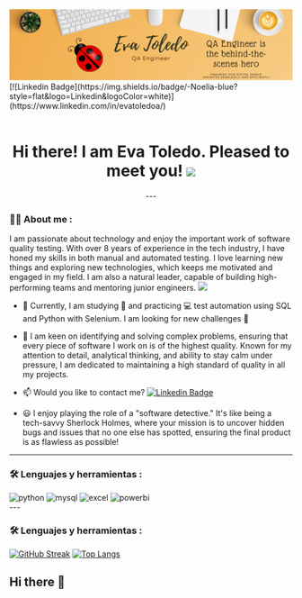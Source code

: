 <div id="header" align="center">
  <img decoding="async" src="https://github.com/EMTA30/EMTA30/blob/main/Eva%20Toledo_QA_Canva.png" width="800"/>
</div>
[![Linkedin Badge](https://img.shields.io/badge/-Noelia-blue?style=flat&logo=Linkedin&logoColor=white)](https://www.linkedin.com/in/evatoledoa/)
<div id="badges" align="center">
<img decoding="async" src="https://visitor-badge-reloaded.herokuapp.com/badge?page_id=EMTA30.EMTA30&color=00cf00" alt=""/>
<h1>
  Hi there! I am Eva Toledo. Pleased to meet you!
  <img decoding="async" src="https://media.giphy.com/media/hvRJCLFzcasrR4ia7z/giphy.gif" width="30px"/>
</h1>
---
 <div id="header" align="left">

### :woman_technologist: About me :
I am passionate about technology and enjoy the important work of software quality testing. With over 8 years of experience in the tech industry, I have honed my skills in both manual and automated testing. I love learning new things and exploring new technologies, which keeps me motivated and engaged in my field.  I am also a natural leader, capable of building high-performing teams and mentoring junior engineers. <img decoding="async" src="https://media.giphy.com/media/WUlplcMpOCEmTGBtBW/giphy.gif" width="30">
* :telescope: Currently, I am studying :blue_book: and practicing :computer: test automation using SQL and Python with Selenium. I am looking for new challenges :muscle:

* :heartbeat: I am keen on identifying and solving complex problems, ensuring that every piece of software I work on is of the highest quality. Known for my attention to detail, analytical thinking, and ability to stay calm under pressure, I am dedicated to maintaining a high standard of quality in all my projects.

* :mailbox: Would you like to contact me? [![Linkedin Badge](https://img.shields.io/badge/-Noelia-blue?style=flat&logo=Linkedin&logoColor=white)](https://www.linkedin.com/in/evatoledoa/)
* :smiley: I enjoy playing the role of a "software detective." It's like being a tech-savvy Sherlock Holmes, where your mission is to uncover hidden bugs and issues that no one else has spotted, ensuring the final product is as flawless as possible!
---

### :hammer_and_wrench: Lenguajes y herramientas :
<div id="header" align="left">
    <img decoding="async" src="https://img.shields.io/badge/Python-3776AB?style=for-the-badge&logo=python&logoColor=white" alt="python"/>
  </a>
    <img decoding="async" src="https://img.shields.io/badge/MySQL-6DB33F?style=for-the-badge&logo=mysql&logoColor=white" alt="mysql"/>
  </a>
 <img decoding="async" src="https://img.shields.io/badge/Microsoft_Excel-217346?style=for-the-badge&logo=microsoft-excel&logoColor=white" alt="excel"/>
  </a>
 <img decoding="async" src="https://img.shields.io/badge/Power_BI-FFBE00?style=for-the-badge&logo=Power-BI&logoColor=white" alt="powerbi"/>
  </a>

</div>
---

### :hammer_and_wrench: Lenguajes y herramientas :
[![GitHub Streak](http://github-readme-streak-stats.herokuapp.com?user=noelianav91&theme=dark&background=000000)](https://git.io/streak-stats)
[![Top Langs](https://github-readme-stats.vercel.app/api/top-langs/?username=noelianav91&layout=compact&theme=vision-friendly-dark)](https://github.com/anuraghazra/github-readme-stats)















## Hi there 👋

<!--
**EMTA30/EMTA30** is a ✨ _special_ ✨ repository because its `README.md` (this file) appears on your GitHub profile.

Here are some ideas to get you started:

- 🔭 I’m currently working on ...
- 🌱 I’m currently learning ...
- 👯 I’m looking to collaborate on ...
- 🤔 I’m looking for help with ...
- 💬 Ask me about ...
- 📫 How to reach me: ...
- 😄 Pronouns: ...
- ⚡ Fun fact: ...
-->
